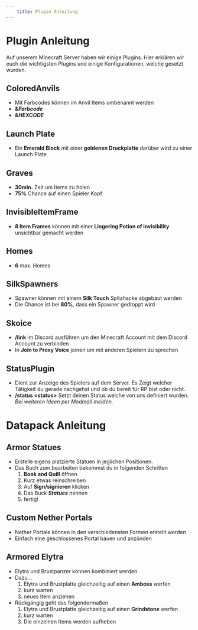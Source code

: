 ```yaml
---
    title: Plugin Anleitung
---
```


# Plugin Anleitung

Auf unserem Minecraft Server haben wir einige Plugins. Hier erklären wir euch die wichtigsten Plugins und einige Konfigurationen, welche gesetzt wurden.


## ColoredAnvils

- Mit Farbcodes können im Anvil Items umbenannt werden
- **&*Farbcode***
- **&*HEXCODE***

## Launch Plate

- Ein **Emerald Block** mit einer **goldenen Druckplatte** darüber wird zu einer Launch Plate

## Graves

- **30min.** Zeit um Items zu holen
- **75%** Chance auf einen Spieler Kopf

## InvisibleItemFrame

- **8 Item Frames** können mit einer **Lingering Potion of invisibility** unsichtbar gemacht werden

## Homes

- **6** max. Homes

## SilkSpawners

- Spawner können mit einem **Silk Touch** Spitzhacke abgebaut werden
- Die Chance ist bei **80%**, dass ein Spawner gedroppt wird

## Skoice

- **/link** im Discord ausführen um den Minecraft Account mit dem Discord Account zu verbinden
- In **Join to Proxy Voice** joinen um mit anderen Spielern zu sprechen

## StatusPlugin

- Dient zur Anzeige des Spielers auf dem Server. Es Zeigt welcher Tätigkeit du gerade nachgehst und ob du bereit für RP bist oder nicht.
- **/status &lt;status&gt;** Setzt deinen Status welche von uns definiert wurden. *Bei weiteren Ideen per Modmail melden.*


# Datapack Anleitung

## Armor Statues

- Erstelle eigens platzierte Statuen in jeglichen Positionen.
- Das Buch zum bearbeiten bekommst du in folgenden Schritten
  1. **Book and Quill** öffnen
  2. Kurz etwas reinschreiben
  3. Auf **Sign/signieren** klicken
  4. Das Buck ***Statues*** nennen
  5. fertig!

## Custom Nether Portals

- Nether Portale können in den verschiedensten Formen erstellt werden
- Einfach eine geschlossenes Portal bauen und anzünden

## Armored Elytra

- Elytra und Brustpanzer können kombiniert werden
- Dazu...
  1. Elytra und Brustplatte gleichzeitig auf einen **Amboss** werfen
  2. kurz warten
  3. neues Item anziehen
- Rückgängig geht das folgendermaßen
  1. Elytra und Brustplatte gleichzeitig auf einen **Grindstone** werfen
  2. kurz warten
  3. Die einzelnen Items werden aufheben